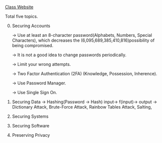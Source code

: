 [Class Website](https://cs50.harvard.edu/cybersecurity/2023/)

Total five topics.

0. Securing Accounts

   -> Use at least an 8-character password(Alphabets, Numbers, Special Characters), which decreases the (6,095,689,385,410,816)possibility of being compromised.

   -> It is not a good idea to change passwords periodically.

   -> Limit your wrong attempts.

   -> Two Factor Authentication (2FA) (Knowledge, Possession, Inherence).

   -> Use Password Manager.

   -> Use Single Sign On.
1. Securing Data
   -> Hashing(Password -> Hash) input→ f(input)→ output
   -> Dictionary Attack, Brute-Force Attack, Rainbow Tables Attack, Salting,      
   
3. Securing Systems
4. Securing Software
5. Preserving Privacy

